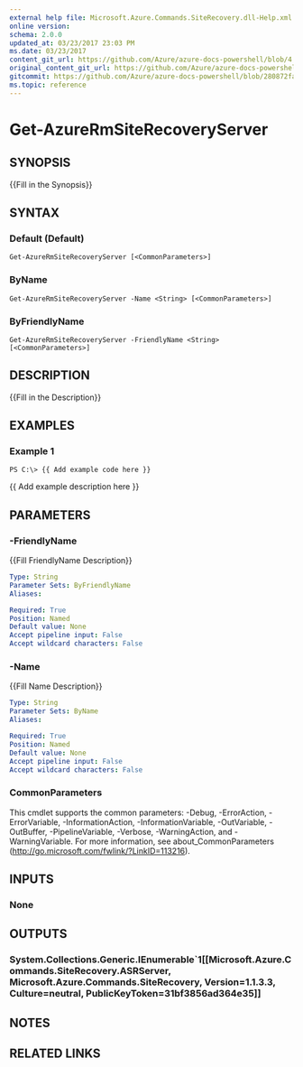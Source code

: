 ```yaml
---
external help file: Microsoft.Azure.Commands.SiteRecovery.dll-Help.xml
online version:
schema: 2.0.0
updated_at: 03/23/2017 23:03 PM
ms.date: 03/23/2017
content_git_url: https://github.com/Azure/azure-docs-powershell/blob/4.1.0/azureps-cmdlets-docs/ResourceManager/AzureRM.SiteRecovery/v1.1.3.3/Get-AzureRmSiteRecoveryServer.md
original_content_git_url: https://github.com/Azure/azure-docs-powershell/blob/4.1.0/azureps-cmdlets-docs/ResourceManager/AzureRM.SiteRecovery/v1.1.3.3/Get-AzureRmSiteRecoveryServer.md
gitcommit: https://github.com/Azure/azure-docs-powershell/blob/280872fa529e03be2466fa2252957a2060a9dfe4
ms.topic: reference
---
```


# Get-AzureRmSiteRecoveryServer

## SYNOPSIS
{{Fill in the Synopsis}}

## SYNTAX

### Default (Default)
```
Get-AzureRmSiteRecoveryServer [<CommonParameters>]
```

### ByName
```
Get-AzureRmSiteRecoveryServer -Name <String> [<CommonParameters>]
```

### ByFriendlyName
```
Get-AzureRmSiteRecoveryServer -FriendlyName <String> [<CommonParameters>]
```

## DESCRIPTION
{{Fill in the Description}}

## EXAMPLES

### Example 1
```
PS C:\> {{ Add example code here }}
```

{{ Add example description here }}

## PARAMETERS

### -FriendlyName
{{Fill FriendlyName Description}}

```yaml
Type: String
Parameter Sets: ByFriendlyName
Aliases: 

Required: True
Position: Named
Default value: None
Accept pipeline input: False
Accept wildcard characters: False
```

### -Name
{{Fill Name Description}}

```yaml
Type: String
Parameter Sets: ByName
Aliases: 

Required: True
Position: Named
Default value: None
Accept pipeline input: False
Accept wildcard characters: False
```

### CommonParameters
This cmdlet supports the common parameters: -Debug, -ErrorAction, -ErrorVariable, -InformationAction, -InformationVariable, -OutVariable, -OutBuffer, -PipelineVariable, -Verbose, -WarningAction, and -WarningVariable. For more information, see about_CommonParameters (http://go.microsoft.com/fwlink/?LinkID=113216).

## INPUTS

### None

## OUTPUTS

### System.Collections.Generic.IEnumerable`1[[Microsoft.Azure.Commands.SiteRecovery.ASRServer, Microsoft.Azure.Commands.SiteRecovery, Version=1.1.3.3, Culture=neutral, PublicKeyToken=31bf3856ad364e35]]

## NOTES

## RELATED LINKS

